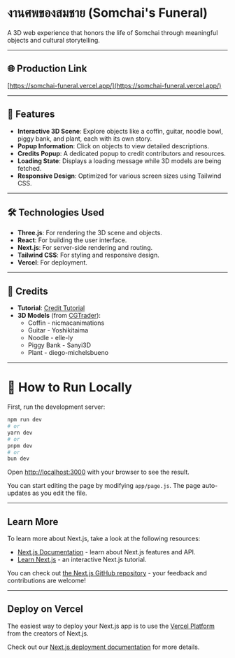 # งานศพของสมชาย (Somchai's Funeral)

A 3D web experience that honors the life of Somchai through meaningful objects and cultural storytelling.

---

## 🌐 Production Link
[https://somchai-funeral.vercel.app/](https://somchai-funeral.vercel.app/)

---

## 📖 Features
- **Interactive 3D Scene**: Explore objects like a coffin, guitar, noodle bowl, piggy bank, and plant, each with its own story.
- **Popup Information**: Click on objects to view detailed descriptions.
- **Credits Popup**: A dedicated popup to credit contributors and resources.
- **Loading State**: Displays a loading message while 3D models are being fetched.
- **Responsive Design**: Optimized for various screen sizes using Tailwind CSS.

---

## 🛠️ Technologies Used
- **Three.js**: For rendering the 3D scene and objects.
- **React**: For building the user interface.
- **Next.js**: For server-side rendering and routing.
- **Tailwind CSS**: For styling and responsive design.
- **Vercel**: For deployment.

---

## 🎨 Credits
- **Tutorial**: [Credit Tutorial](https://youtu.be/QATefHrO4kg?si=URVfHgrz7c-Iauhx)
- **3D Models** (from [CGTrader](https://www.cgtrader.com/)):
  - Coffin - nicmacanimations
  - Guitar - Yoshikitaima
  - Noodle - elle-ly
  - Piggy Bank - Sanyi3D
  - Plant - diego-michelsbueno

---

# 📜 How to Run Locally

First, run the development server:

```bash
npm run dev
# or
yarn dev
# or
pnpm dev
# or
bun dev
```

Open [http://localhost:3000](http://localhost:3000) with your browser to see the result.

You can start editing the page by modifying `app/page.js`. The page auto-updates as you edit the file.

---

## Learn More

To learn more about Next.js, take a look at the following resources:

- [Next.js Documentation](https://nextjs.org/docs) - learn about Next.js features and API.
- [Learn Next.js](https://nextjs.org/learn) - an interactive Next.js tutorial.

You can check out [the Next.js GitHub repository](https://github.com/vercel/next.js) - your feedback and contributions are welcome!

---

## Deploy on Vercel

The easiest way to deploy your Next.js app is to use the [Vercel Platform](https://vercel.com/new?utm_medium=default-template&filter=next.js&utm_source=create-next-app&utm_campaign=create-next-app-readme) from the creators of Next.js.

Check out our [Next.js deployment documentation](https://nextjs.org/docs/app/building-your-application/deploying) for more details.
